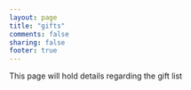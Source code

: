 ```yaml
---
layout: page
title: "gifts"
comments: false
sharing: false
footer: true
---
```

This page will hold details regarding the gift list